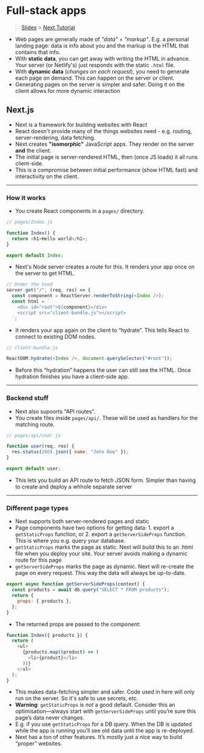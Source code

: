# Full-stack apps

> [Slides](https://fac-slides.netlify.app/slides/full-stack-app/) > [Next Tutorial](https://nextjs.org/learn/)

- Web pages are generally made of _"data"_ + _"markup"_. E.g. a personal landing page: data is info about you and the markup is the HTML that contains that info.
- With **static data**, you can get away with writing the HTML in advance. Your server (or Netlify's) just responds with the static `.html` file.
- With **dynamic data** (_changes on each request_), you need to generate each page on demand. This can happen on the server or client.
- Generating pages on the server is simpler and safer. Doing it on the client allows for more dynamic interaction

## Next.js

- Next is a framework for building websites with React
- React doesn't provide many of the things websites need - e.g. routing, server-rendering, data fetching.
- Next creates **"isomorphic"** JavaScript apps. They render on the server **and** the client.
- The initial page is server-rendered HTML, then (once JS loads) it all runs client-side.
- This is a compromise between initial performance (show HTML fast) and interactivity on the client.

---

### How it works

- You create React components in a `pages/` directory.

```javascript
// pages/Index.js

function Index() {
  return <h1>Hello world</h1>;
}

export default Index;
```

- Next's Node server creates a route for this. It renders your app once on the server to get HTML.

```javascript
// Under the hood
server.get("/", (req, res) => {
  const component = ReactServer.renderToString(<Index />);
  const html = `
    <div id="root">${component}</div>
    <script src="client-bundle.js"></script>
  `;
```

- It renders your app again on the client to “hydrate”. This tells React to connect to existing DOM nodes.

```javascript
// client-bundle.js

ReactDOM.hydrate(<Index />, document.querySelector("#root"));
```

- Before this “hydration” happens the user can still see the HTML. Once hydration finishes you have a client-side app.

---

### Backend stuff

- Next also supoorts "API routes".
- You create files inside `pages/api/`. These will be used as handlers for the matching route.

```javascript
// pages/api/user.js

function user(req, res) {
  res.status(200).json({ name: "John Doe" });
}

export default user;
```

- This lets you build an API route to fetch JSON form. Simpler than having to create and deploy a whhole separate server

---

### Different page types

- Next supports both server-rendered pages and static
- Page components have two options for getting data: 1. export a `getStaticProps` function, or 2. export a `getServerSideProps` function. This is where you e.g. query your database.
- `getStaticProps` marks the page as static. Next will build this to an .html file when you deploy your site. Your server avoids making a dynamic route for this page
- `getServerSideProps` marks the page as dynamic. Next will re-create the page on every request. This way the data will always be up-to-date.

```javascript
export async function getServerSideProps(context) {
  const products = await db.query("SELECT * FROM products");
  return {
    props: { products },
  };
}
```

- The returned props are passed to the component:

```javascript
function Index({ products }) {
  return (
    <ul>
      {products.map((product) => (
        <li>{product}</li>
      ))}
    </ul>
  );
}
```

- This makes data-fetching simpler and safer. Code used in here will only run on the server. So it's safe to use secrets, etc.
- **Warning**: `getStaticProps` is _not_ a good default. Consider this an optimisation—always start with `getServerSideProps` until you’re sure this page’s data never changes.
- E.g. if you use `getStaticProps` for a DB query. When the DB is updated while the app is running you’ll see old data until the app is re-deployed.
- Next has a ton of other features. It’s mostly just a nice way to build “proper” websites.
